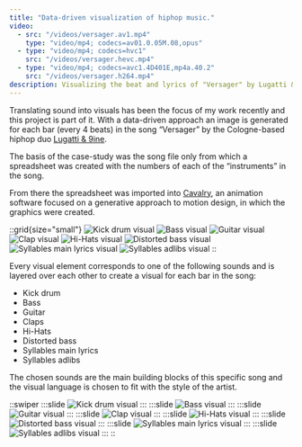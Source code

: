 ```yaml
---
title: "Data-driven visualization of hiphop music."
video:
  - src: "/videos/versager.av1.mp4"
    type: "video/mp4; codecs=av01.0.05M.08,opus"
  - type: "video/mp4; codecs=hvc1"
    src: "/videos/versager.hevc.mp4"
  - type: "video/mp4; codecs=avc1.4D401E,mp4a.40.2"
    src: "/videos/versager.h264.mp4"
description: Visualizing the beat and lyrics of "Versager" by Lugatti & 9ine
---
```


Translating sound into visuals has been the focus of my work recently and this project is part of it. With a data-driven approach an image is generated for each bar (every 4 beats) in the song “Versager” by the Cologne-based hiphop duo [Lugatti & 9ine](https://open.spotify.com/intl-de/artist/4eZg2h2Qez5XuD6PQAqGie).

The basis of the case-study was the song file only from which a spreadsheet was created with the numbers of each of the “instruments” in the song.

From there the spreadsheet was imported into [Cavalry](https://cavalry.scenegroup.co/), an animation software focused on a generative approach to motion design, in which the graphics were created.

::grid{size="small"}
![Kick drum visual](/images/lugatti_legend_1.png)
![Bass visual](/images/lugatti_legend_2.png)
![Guitar visual](/images/lugatti_legend_3.png)
![Clap visual](/images/lugatti_legend_4.png)
![Hi-Hats visual](/images/lugatti_legend_5.png)
![Distorted bass visual](/images/lugatti_legend_6.png)
![Syllables main lyrics visual](/images/lugatti_legend_7.png)
![Syllables adlibs visual](/images/lugatti_legend_8.png)
::

Every visual element corresponds to one of the following sounds and is layered over each other to create a visual for each bar in the song:

- Kick drum
- Bass
- Guitar
- Claps
- Hi-Hats
- Distorted bass
- Syllables main lyrics
- Syllables adlibs

The chosen sounds are the main building blocks of this specific song and the visual language is chosen to fit with the style of the artist.

::swiper
:::slide
![Kick drum visual](/images/lugatti_legend_1.png)
:::
:::slide
![Bass visual](/images/lugatti_legend_2.png)
:::
:::slide
![Guitar visual](/images/lugatti_legend_3.png)
:::
:::slide
![Clap visual](/images/lugatti_legend_4.png)
:::
:::slide
![Hi-Hats visual](/images/lugatti_legend_5.png)
:::
:::slide
![Distorted bass visual](/images/lugatti_legend_6.png)
:::
:::slide
![Syllables main lyrics visual](/images/lugatti_legend_7.png)
:::
:::slide
![Syllables adlibs visual](/images/lugatti_legend_8.png)
:::
::

